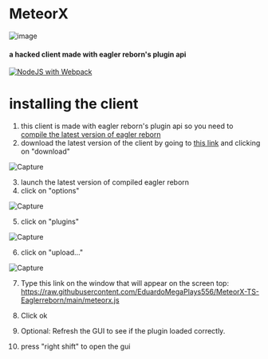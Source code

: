 # MeteorX
![image](https://github.com/radmanplays/MeteorX-ts/assets/95340057/13185552-5715-4a81-b323-a82ebf559424)


#### a hacked client made with eagler reborn's plugin api
[![NodeJS with Webpack](https://github.com/radmanplays/MeteorX-ts/actions/workflows/webpack.yml/badge.svg)](https://github.com/radmanplays/MeteorX-ts/actions/workflows/webpack.yml)
# installing the client
1. this client is made with eagler reborn's plugin api so you need to [compile the latest version of eagler reborn](https://eaglerreborn.github.io/guide/#actually-compiling-the-client)
2. download the latest version of the client by going to [this link](https://github.com/radmanplays/MeteorX-ts/blob/main/latest_build/meteorx.js) and clicking on "download" 

![Capture](https://github.com/radmanplays/MeteorX-ts/assets/95340057/ae6544bd-44f0-46e3-970f-5853e4f071d6)


3. launch the latest version of compiled eagler reborn
4. click on "options"
   
![Capture](https://github.com/radmanplays/MeteorX-ts/assets/95340057/61756d5b-588a-4a69-944a-fbb99c4005f7)

5. click on "plugins"

![Capture](https://github.com/radmanplays/MeteorX-ts/assets/95340057/989f4a61-e07b-4d10-93a1-c91bb90c7ef4)

6. click on "upload..."

![Capture](https://github.com/radmanplays/MeteorX-ts/assets/95340057/29416c59-5578-4264-98a2-9ba569330438)

7. Type this link on the window that will appear on the screen top:
https://raw.githubusercontent.com/EduardoMegaPlays556/MeteorX-TS-Eaglerreborn/main/meteorx.js

8. Click ok
   
9. Optional: Refresh the GUI to see if the plugin loaded correctly.

10. press "right shift" to open the gui
